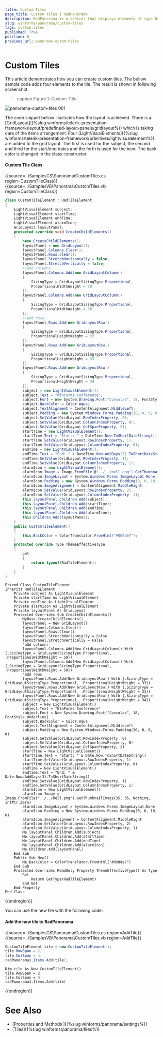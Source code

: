 ```yaml
---
title: Custom Tiles
page_title: Custom Tiles | RadPanorama
description: RadPanorama is a control that displays elements of type RadTileElement in a mosaic manner.
slug: winforms/panorama/custom-tiles
tags: custom,tiles
published: True
position: 8
previous_url: panorama-cutom-tiles
---
```


# Custom Tiles

This article demonstrates how you can create custom tiles. The bellow sample code adds four elements to the tile. The result is shown in following screenshot.

>caption Figure 1: Custom Title.

![panorama-custom-tiles 001](images/panorama-custom-tiles001.png)

The code snippet bellow illustrates how the layout is achieved. There is a [GridLayout]({%slug winforms/telerik-presentation-framework/layout/predefined-layout-panels/gridlayout%}) which is taking care of the items arrangement. Four [LightVisualElements]({%slug winforms/telerik-presentation-framework/primitives/lightvisualelement%}) are added to the grid layout. The first is used for the subject, the second and third for the start/end dates and the forth is used for the icon. The back color is changed in the class constructor.

#### Custom Tile Class

{{source=..\SamplesCS\Panorama\CustomTiles.cs region=CustomTileClass}} 
{{source=..\SamplesVB\Panorama\CustomTiles.vb region=CustomTileClass}} 

````C#
class CustomTileElement : RadTileElement
{
    LightVisualElement subject;
    LightVisualElement startTime;
    LightVisualElement endTime;
    LightVisualElement alarmIcon;
    GridLayout layoutPanel;
    protected override void CreateChildElements()
    {
        base.CreateChildElements();
        layoutPanel = new GridLayout();
        layoutPanel.Columns.Clear();
        layoutPanel.Rows.Clear();
        layoutPanel.StretchHorizontally = false;
        layoutPanel.StretchVertically = false;
        //add columns
        layoutPanel.Columns.Add(new GridLayoutColumn()
        {
            SizingType = GridLayoutSizingType.Proportional,
            ProportionalWidthWeight = 50
        });
        layoutPanel.Columns.Add(new GridLayoutColumn()
        {
            SizingType = GridLayoutSizingType.Proportional,
            ProportionalWidthWeight = 50
        });
        //add rows
        layoutPanel.Rows.Add(new GridLayoutRow()
        {
            SizingType = GridLayoutSizingType.Proportional,
            ProportionalHeightWeight = 33
        });
        layoutPanel.Rows.Add(new GridLayoutRow()
        {
            SizingType = GridLayoutSizingType.Proportional,
            ProportionalHeightWeight = 33
        });
        layoutPanel.Rows.Add(new GridLayoutRow()
        {
            SizingType = GridLayoutSizingType.Proportional,
            ProportionalHeightWeight = 34
        });
        subject = new LightVisualElement();
        subject.Text = "WinForms Conference";
        subject.Font = new System.Drawing.Font("Consolas", 18, FontStyle.Underline);
        subject.BackColor = Color.Aqua;
        subject.TextAlignment = ContentAlignment.MiddleLeft;
        subject.Padding = new System.Windows.Forms.Padding(20, 0, 0, 0);
        subject.SetValue(GridLayout.RowIndexProperty, 0);
        subject.SetValue(GridLayout.ColumnIndexProperty, 0);
        subject.SetValue(GridLayout.ColSpanProperty, 2);
        startTime = new LightVisualElement();
        startTime.Text = "Start: " + DateTime.Now.ToShortDateString();
        startTime.SetValue(GridLayout.RowIndexProperty, 1);
        startTime.SetValue(GridLayout.ColumnIndexProperty, 0);
        endTime = new LightVisualElement();
        endTime.Text = "End: " + DateTime.Now.AddDays(3).ToShortDateString();
        endTime.SetValue(GridLayout.RowIndexProperty, 1);
        endTime.SetValue(GridLayout.ColumnIndexProperty, 1);
        alarmIcon = new LightVisualElement();
        alarmIcon.Image = Image.FromFile(@"../../bell.png").GetThumbnailImage(35, 35, null, IntPtr.Zero);
        alarmIcon.ImageLayout = System.Windows.Forms.ImageLayout.None;
        alarmIcon.Padding = new System.Windows.Forms.Padding(0, 0, 10, 0);
        alarmIcon.ImageAlignment = ContentAlignment.MiddleRight;
        alarmIcon.SetValue(GridLayout.RowIndexProperty, 2);
        alarmIcon.SetValue(GridLayout.ColumnIndexProperty, 1);
        this.layoutPanel.Children.Add(subject);
        this.layoutPanel.Children.Add(startTime);
        this.layoutPanel.Children.Add(endTime);
        this.layoutPanel.Children.Add(alarmIcon);
        this.Children.Add(layoutPanel);
    }
    public CustomTileElement()
    {
        this.BackColor = ColorTranslator.FromHtml("#008de7");
    }
    protected override Type ThemeEffectiveType
    {
        get
        {
            return typeof(RadTileElement);
        }
    }
}

````
````VB.NET
Friend Class CustomTileElement
Inherits RadTileElement
    Private subject As LightVisualElement
    Private startTime As LightVisualElement
    Private endTime As LightVisualElement
    Private alarmIcon As LightVisualElement
    Private layoutPanel As GridLayout
    Protected Overrides Sub CreateChildElements()
        MyBase.CreateChildElements()
        layoutPanel = New GridLayout()
        layoutPanel.Columns.Clear()
        layoutPanel.Rows.Clear()
        layoutPanel.StretchHorizontally = False
        layoutPanel.StretchVertically = False
        'add columns
        layoutPanel.Columns.Add(New GridLayoutColumn() With {.SizingType = GridLayoutSizingType.Proportional, .ProportionalWidthWeight = 50})
        layoutPanel.Columns.Add(New GridLayoutColumn() With {.SizingType = GridLayoutSizingType.Proportional, .ProportionalWidthWeight = 50})
        'add rows
        layoutPanel.Rows.Add(New GridLayoutRow() With {.SizingType = GridLayoutSizingType.Proportional, .ProportionalHeightWeight = 33})
        layoutPanel.Rows.Add(New GridLayoutRow() With {.SizingType = GridLayoutSizingType.Proportional, .ProportionalHeightWeight = 33})
        layoutPanel.Rows.Add(New GridLayoutRow() With {.SizingType = GridLayoutSizingType.Proportional, .ProportionalHeightWeight = 34})
        subject = New LightVisualElement()
        subject.Text = "WinForms Conference"
        subject.Font = New System.Drawing.Font("Consolas", 18, FontStyle.Underline)
        subject.BackColor = Color.Aqua
        subject.TextAlignment = ContentAlignment.MiddleLeft
        subject.Padding = New System.Windows.Forms.Padding(20, 0, 0, 0)
        subject.SetValue(GridLayout.RowIndexProperty, 0)
        subject.SetValue(GridLayout.ColumnIndexProperty, 0)
        subject.SetValue(GridLayout.ColSpanProperty, 2)
        startTime = New LightVisualElement()
        startTime.Text = "Start: " & Date.Now.ToShortDateString()
        startTime.SetValue(GridLayout.RowIndexProperty, 1)
        startTime.SetValue(GridLayout.ColumnIndexProperty, 0)
        endTime = New LightVisualElement()
        endTime.Text = "End: " & Date.Now.AddDays(3).ToShortDateString()
        endTime.SetValue(GridLayout.RowIndexProperty, 1)
        endTime.SetValue(GridLayout.ColumnIndexProperty, 1)
        alarmIcon = New LightVisualElement()
        alarmIcon.Image = Image.FromFile("../../bell.png").GetThumbnailImage(35, 35, Nothing, IntPtr.Zero)
        alarmIcon.ImageLayout = System.Windows.Forms.ImageLayout.None
        alarmIcon.Padding = New System.Windows.Forms.Padding(0, 0, 10, 0)
        alarmIcon.ImageAlignment = ContentAlignment.MiddleRight
        alarmIcon.SetValue(GridLayout.RowIndexProperty, 2)
        alarmIcon.SetValue(GridLayout.ColumnIndexProperty, 1)
        Me.layoutPanel.Children.Add(subject)
        Me.layoutPanel.Children.Add(startTime)
        Me.layoutPanel.Children.Add(endTime)
        Me.layoutPanel.Children.Add(alarmIcon)
        Me.Children.Add(layoutPanel)
    End Sub
    Public Sub New()
        Me.BackColor = ColorTranslator.FromHtml("#008de7")
    End Sub
    Protected Overrides ReadOnly Property ThemeEffectiveType() As Type
        Get
            Return GetType(RadTileElement)
        End Get
    End Property
End Class

````

{{endregion}}

You can use the new tile with the following code:

#### Add the new tile to RadPanorama

{{source=..\SamplesCS\Panorama\CustomTiles.cs region=AddTile}} 
{{source=..\SamplesVB\Panorama\CustomTiles.vb region=AddTile}} 

````C#
CustomTileElement tile = new CustomTileElement();
tile.RowSpan = 2;
tile.ColSpan = 4;
radPanorama1.Items.Add(tile);

````
````VB.NET
Dim tile As New CustomTileElement()
tile.RowSpan = 2
tile.ColSpan = 4
radPanorama1.Items.Add(tile)

````

{{endregion}}

# See Also

* [Properties and Methods ]({%slug winforms/panorama/settings%})	
* [Tiles]({%slug winforms/panorama/tiles%})	